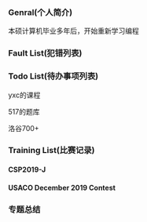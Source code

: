 ### Genral(个人简介)

本硕计算机毕业多年后，开始重新学习编程

### Fault List(犯错列表)



### Todo List(待办事项列表)
yxc的课程

517的题库

洛谷700+

### Training List(比赛记录)

#### CSP2019-J

#### USACO December 2019 Contest

### 专题总结

